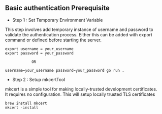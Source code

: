 ## Basic authentication Prerequisite

- Step 1 : Set Temporary Environment Variable 

This step involves add temporary instance of username and password to validate the authentication process. Either this can be added with export command or defined before starting the server.
           
    export username = your_username
    export password = your_password

                OR 

    username=your_username password=your_password go run .

- Step 2 : Setup mkcertTool

mkcert is a simple tool for making locally-trusted development certificates. It requires no configuration. This will setup locally trusted TLS certificates

    brew install mkcert
    mkcert -install
